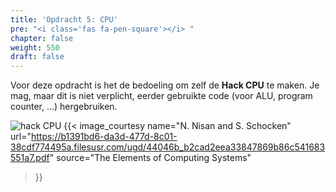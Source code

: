 ```yaml
---
title: 'Opdracht 5: CPU'
pre: "<i class='fas fa-pen-square'></i> "
chapter: false
weight: 550
draft: false
---
```


Voor deze opdracht is het de bedoeling om zelf de **Hack CPU** te maken. Je mag, maar dit is niet verplicht, eerder gebruikte code (voor ALU, program counter, ...) hergebruiken.

![hack CPU](/images/hack_cpu.png)
{{< image_courtesy 
  name="N. Nisan and S. Schocken"
  url="https://b1391bd6-da3d-477d-8c01-38cdf774495a.filesusr.com/ugd/44046b_b2cad2eea33847869b86c541683551a7.pdf"
  source="The Elements of Computing Systems"
  >}}